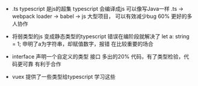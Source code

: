 - .ts
   typescript 是js的超集
   typescript 会编译成js
   可以像写Java一样
  .ts -> webpack loader -> babel -> js
   大型项目， 可以有效减少bug 60%
   更好的多人协作
   
- 将弱类型的js 变成静态类型的typescript
  错误在编阶段就解决了
  let a: string = 1;  申明了a为字符串，却赋值数字，报错
  在比较重要的场合
  
- interface 声明一个自定义的类型 接口
  多出的20% 代码，有了类型检验，代码更可靠
  有利于合作

- vuex 提供了一些类型给typescript 学习这些
  
  